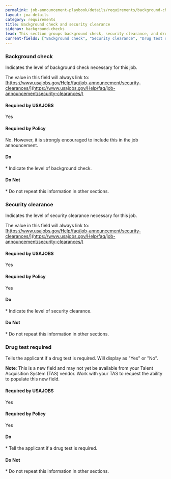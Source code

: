```yaml
---
permalink: job-announcement-playbook/details/requirements/background-check/
layout: joa-details
category: requirements
title: Background check and security clearance
sidenav: background-checks
lead: This section groups background check, security clearance, and drug test in a consistent location.
current-fields: ["Background check", "Security clearance", "Drug test required"]
---
```


### Background check

Indicates the level of background check necessary for this job.

The value in this field will always link to: [https://www.usajobs.gov/Help/faq/job-announcement/security-clearances/](https://www.usajobs.gov/Help/faq/job-announcement/security-clearances/)

<div class="usajobs-recruitment-joa-playbook-details__container">
<div class="usajobs-recruitment-joa-playbook-details__required-by-usajobs">
  <h4>Required by USAJOBS</h4>
  <p>Yes</p>
</div>
<div class="usajobs-recruitment-joa-playbook-details__required-by-policy">
  <h4>Required by Policy</h4>
  <p>No. However, it is strongly encouraged to include this in the job announcement.</p>
</div>
</div>

<div class="usajobs-recruitment-joa-playbook-details__container">
<div class="usajobs-recruitment-joa-playbook-details__do">
  <h4><span class="fa fa-check"></span> Do</h4>
  * Indicate the level of background check.
</div>
<div class="usajobs-recruitment-joa-playbook-details__do-not">
  <h4><span class="fa fa-times"></span> Do Not</h4>
  * Do not repeat this information in other sections.
</div>
</div>
</div>


### Security clearance

Indicates the level of security clearance necessary for this job.

The value in this field will always link to: [https://www.usajobs.gov/Help/faq/job-announcement/security-clearances/](https://www.usajobs.gov/Help/faq/job-announcement/security-clearances/)

<div class="usajobs-recruitment-joa-playbook-details__container">
<div class="usajobs-recruitment-joa-playbook-details__required-by-usajobs">
  <h4>Required by USAJOBS</h4>
  <p>Yes</p>
</div>
<div class="usajobs-recruitment-joa-playbook-details__required-by-policy">
  <h4>Required by Policy</h4>
  <p>Yes</p>
</div>
</div>

<div class="usajobs-recruitment-joa-playbook-details__container">
<div class="usajobs-recruitment-joa-playbook-details__do">
  <h4><span class="fa fa-check"></span> Do</h4>
  * Indicate the level of security clearance.
</div>
<div class="usajobs-recruitment-joa-playbook-details__do-not">
  <h4><span class="fa fa-times"></span> Do Not</h4>
  * Do not repeat this information in other sections.
</div>
</div>
</div>


### Drug test required

Tells the applicant if a drug test is required. Will display as "Yes" or "No".

**Note**: This is a new field and may not yet be available from your Talent Acquisition System (TAS) vendor. Work with your TAS to request the ability to populate this new field.

<div class="usajobs-recruitment-joa-playbook-details__container">
<div class="usajobs-recruitment-joa-playbook-details__required-by-usajobs">
  <h4>Required by USAJOBS</h4>
  <p>Yes</p>
</div>
<div class="usajobs-recruitment-joa-playbook-details__required-by-policy">
  <h4>Required by Policy</h4>
  <p>Yes</p>
</div>
</div>

<div class="usajobs-recruitment-joa-playbook-details__container">
<div class="usajobs-recruitment-joa-playbook-details__do">
  <h4><span class="fa fa-check"></span> Do</h4>
  * Tell the applicant if a drug test is required.
</div>
<div class="usajobs-recruitment-joa-playbook-details__do-not">
  <h4><span class="fa fa-times"></span> Do Not</h4>
  * Do not repeat this information in other sections.
</div>
</div>
</div>
